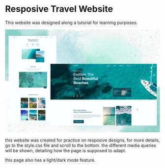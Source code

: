 # Resposive Travel Website
This website was designed along a tutorial for learning purposes. 

![Picture of the website's UI](/assets/img/travel-website.png)

this website was created for practice on resposive designs. for more details, go to the style.css file and scroll to the bottom. the different media queries will be shown, detailing how the page is supposed to adapt. 

this page also has a light/dark mode feature. 